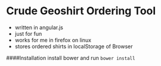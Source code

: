 # Crude Geoshirt Ordering Tool

- written in angular.js
- just for fun
- works for me in firefox on linux
- stores ordered shirts in localStorage of Browser

####Installation
install bower and run `bower install`